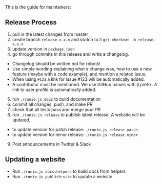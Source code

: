 This is the guide for maintainers:

## Release Process

1. pull in the latest changes from master
2. create branch `release-x.x.x` and switch to it `git checkout -b release-x.x.x`
3. update version in `package.json`
4. go through commits in this release and write a changelog. 
  * Changelog should be written not for robots! 
  * Use simple wording explaining what a change was, how to use a new feature (maybe with a code example), and mention a related issue. 
  * When using `#123` a link for issue #123 will be automatically added. 
  * A contributor must be mentioned. We use GitHub names with `@` prefix. A link to user profile is automatically added.
5. run `./runio.js docs` to build documentation
6. commit all changes, push, and make PR
7. check that all tests pass and merge your PR
8. run `./runio.js release` to publish latest release. A website will be updated.
  * to update version for patch release: `./runio.js release patch`
  * to update version for minor release: `./runio.js release minor`
9. Post announcements in Twitter & Slack

## Updating a website

* Run `./runio.js docs:helpers` to build docs from helpers
* Run `./runio.js publish:site` to update a website

